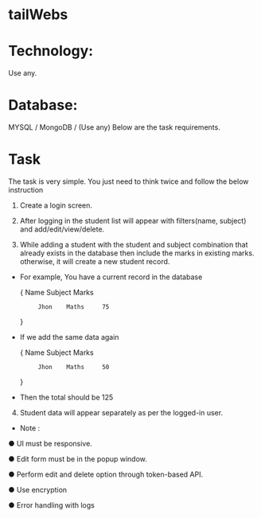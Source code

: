 # tailWebs

# Technology:
Use any.

# Database:
MYSQL / MongoDB / (Use any)
Below are the task requirements.

# Task

The task is very simple. You just need to think twice and follow the below
instruction

1. Create a login screen.

2. After logging in the student list will appear with filters(name, subject) and
add/edit/view/delete.

3. While adding a student with the student and subject combination that
already exists in the database then include the marks in existing marks.
otherwise, it will create a new student record.


* For example, You have a current record in the database

    { 
           Name   Subject   Marks
    
           Jhon    Maths     75
    }

* If we add the same data again

    {
           Name   Subject   Marks
    
           Jhon    Maths     50
    }

* Then the total should be 125


4. Student data will appear separately as per the logged-in user.

* Note :

● UI must be responsive.

● Edit form must be in the popup window.

● Perform edit and delete option through token-based API.

● Use encryption

● Error handling with logs